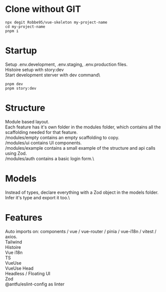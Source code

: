 # Clone without GIT
```
npx degit Robbe95/vue-skeleton my-project-name
cd my-project-name
pnpm i
```


# Startup
Setup .env.development, .env.staging, .env.production files.\
Histoire setup with story:dev\
Start development sterver with dev command\
```
pnpm dev
pnpm story:dev
```

# Structure
Module based layout.\
Each feature has it's own folder in the modules folder, which contains all the scaffolding needed for that feature.\
/modules/empty contains an empty scaffolding to copy.\
/modules/ui contains UI components.\
/modules/example contains a small example of the structure and api calls using Zod.\
/modules/auth contains a basic login form.\

# Models
Instead of types, declare everything with a Zod object in the models folder. \
Infer it's type and export it too.\

# Features
Auto imports on: components / vue / vue-router / pinia / vue-i18n / vitest / axios.\
Tailwind\
Histoire\
Vue i18n\
TS\
VueUse\
VueUse Head\
Headless / Floating UI\
Zod\
@antfu/eslint-config as linter